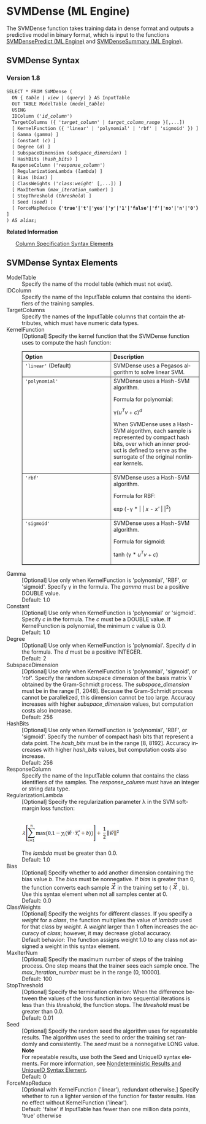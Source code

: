 <div class="nested0" aria-labelledby="ariaid-title1" topicindex="1" topicid="vle1507911662600" id="vle1507911662600"><h1 class="title topictitle1" id="ariaid-title1">SVMDense (ML Engine)</h1><div class="body conbody">
<p class="p">The SVMDense function takes training data in dense format and outputs a predictive model in binary format, which is input to the functions <a href="vxh1558534233309.md#vca1507910662998">SVMDensePredict (ML Engine)</a> and <a href="tyx1558534390212.md#tbs1507909904503">SVMDenseSummary (ML Engine)</a>.</p></div><div class="topic reference nested1" aria-labelledby="ariaid-title2" topicindex="2" topicid="eli1507911810643" xml:lang="en-us" lang="en-us" id="eli1507911810643">
<h2 class="title topictitle2" id="ariaid-title2">SVMDense Syntax</h2><div class="body refbody"><div class="section" id="eli1507911810643__section_N100FF_N10022_N10001">
<h3 class="title sectiontitle">Version 1.8</h3><pre class="pre codeblock" xml:space="preserve"><code>SELECT * FROM SVMDense (
  <span>ON { <var class="keyword varname">table</var> | <var class="keyword varname">view</var> | (<var class="keyword varname">query</var>) }</span> AS InputTable
  OUT TABLE ModelTable (<var class="keyword varname">model_table</var>)
  USING
  IDColumn ('<var class="keyword varname">id_column</var>')
  TargetColumns ({ '<var class="keyword varname">target_column</var>' | <var class="keyword varname">target_column_range</var> }[,...])
  [ KernelFunction ({ 'linear' | 'polynomial' | 'rbf' | 'sigmoid' }) ]
  [ Gamma (<var class="keyword varname">gamma</var>) ]
  [ Constant (<var class="keyword varname">c</var>) ]
  [ Degree (<var class="keyword varname">d</var>) ]
  [ SubspaceDimension (<var class="keyword varname">subspace_dimension</var>) ]
  [ HashBits (<var class="keyword varname">hash_bits</var>) ]
  ResponseColumn ('<var class="keyword varname">response_column</var>')
  [ RegularizationLambda (<var class="keyword varname">lambda</var>) ]
  [ Bias (<var class="keyword varname">bias</var>) ]
  [ ClassWeights ('<var class="keyword varname">class</var>:<var class="keyword varname">weight</var>' [,...]) ]
  [ MaxIterNum (<var class="keyword varname">max_iteration_number</var>) ]
  [ StopThreshold (<var class="keyword varname">threshold</var>) ]
  [ Seed (<var class="keyword varname">seed</var>) ]
  [ ForceMapReduce <span><b>{'true'|'t'|'yes'|'y'|'1'|'false'|'f'|'no'|'n'|'0'}</b></span> ]
) AS <var class="keyword varname">alias</var>;</code></pre></div></div><div class="related-links"><div class="linklistheader"><p></p><b>Related Information</b></div>
<ul class="linklist linklist relinfo"><div class="linklistmember"><a href="ndv1557782188375.md">Column Specification Syntax Elements</a></div></ul></div></div><div class="topic reference nested1" aria-labelledby="ariaid-title3" topicindex="3" topicid="sry1507911814699" xml:lang="en-us" lang="en-us" id="sry1507911814699">
<h2 class="title topictitle2" id="ariaid-title3">SVMDense Syntax Elements</h2><div class="body refbody"><div class="section" id="sry1507911814699__section_N10011_N1000E_N10001"><dl class="dl parml"><dt class="dt pt dlterm">ModelTable</dt><dd class="dd pd">Specify the name of the model table (which must not exist).</dd><dt class="dt pt dlterm">IDColumn</dt><dd class="dd pd">Specify the name of the InputTable column that contains the identifiers of the training samples.</dd><dt class="dt pt dlterm">TargetColumns</dt><dd class="dd pd">Specify the names of the InputTable columns that contain the attributes, which must have numeric data types.</dd><dt class="dt pt dlterm">KernelFunction</dt><dd class="dd pd">[Optional] Specify the kernel function that the SVMDense function uses to compute the hash function:
<div class="tablenoborder"><table cellpadding="4" cellspacing="0" summary="" id="sry1507911814699__table_ppz_kxy_fdb" class="table" frame="border" border="1" rules="all"><div class="caption"></div><colgroup span="1"><col style="width:50%" span="1"></col><col style="width:50%" span="1"></col></colgroup><thead class="thead" style="text-align:left;"><tr class="row"><th class="entry cellrowborder" style="vertical-align:top;" id="d75500e208" rowspan="1" colspan="1">Option</th><th class="entry cellrowborder" style="vertical-align:top;" id="d75500e210" rowspan="1" colspan="1">Description</th></tr></thead><tbody class="tbody"><tr class="row"><td class="entry cellrowborder" style="vertical-align:top;" headers="d75500e208" rowspan="1" colspan="1"><code class="ph codeph">'linear'</code> (Default)</td><td class="entry cellrowborder" style="vertical-align:top;" headers="d75500e210" rowspan="1" colspan="1">SVMDense uses a Pegasos algorithm to solve linear SVM.</td></tr><tr class="row"><td class="entry cellrowborder" style="vertical-align:top;" headers="d75500e208" rowspan="1" colspan="1"><code class="ph codeph">'polynomial'</code></td><td class="entry cellrowborder" style="vertical-align:top;" headers="d75500e210" rowspan="1" colspan="1">SVMDense uses a Hash-SVM algorithm.
<p class="p">Formula for polynomial:</p>
<p class="p">γ(<var class="keyword varname">u</var><span><sup><var class="keyword varname">T</var></sup></span><var class="keyword varname">v</var> + <var class="keyword varname">c</var>)<span><sup><var class="keyword varname">d</var></sup></span></p>
<p class="p">When SVMDense uses a Hash-SVM algorithm, each sample is represented by compact hash bits, over which an inner product is defined to serve as the surrogate of the original nonlinear kernels.</p></td></tr><tr class="row"><td class="entry cellrowborder" style="vertical-align:top;" headers="d75500e208" rowspan="1" colspan="1"><code class="ph codeph">'rbf'</code></td><td class="entry cellrowborder" style="vertical-align:top;" headers="d75500e210" rowspan="1" colspan="1">SVMDense uses a Hash-SVM algorithm.
<p class="p">Formula for RBF:</p>
<p class="p">exp (-γ * | | <var class="keyword varname">x</var> - <var class="keyword varname">x'</var> | |<span><sup>2</sup></span>)</p></td></tr><tr class="row"><td class="entry cellrowborder" style="vertical-align:top;" headers="d75500e208" rowspan="1" colspan="1"><code class="ph codeph">'sigmoid'</code></td><td class="entry cellrowborder" style="vertical-align:top;" headers="d75500e210" rowspan="1" colspan="1">SVMDense uses a Hash-SVM algorithm.
<p class="p">Formula for sigmoid:</p>
<p class="p">tanh (γ * <var class="keyword varname">u</var><span><sup><var class="keyword varname">T</var></sup></span><var class="keyword varname">v</var> + <var class="keyword varname">c</var>)</p></td></tr></tbody></table></div></dd><dt class="dt pt dlterm">Gamma</dt><dd class="dd pd">[Optional] Use only when KernelFunction is 'polynomial', 'RBF', or 'sigmoid'. Specify γ in the formula. The <var class="keyword varname">gamma</var> must be a positive DOUBLE value.</dd><dd class="dd pd ddexpand">Default: 1.0</dd><dt class="dt pt dlterm">Constant</dt><dd class="dd pd">[Optional] Use only when KernelFunction is 'polynomial' or 'sigmoid'. Specify <var class="keyword varname">c</var> in the formula. The <var class="keyword varname">c</var> must be a DOUBLE value. If KernelFunction is polynomial, the minimum <var class="keyword varname">c</var> value is 0.0.</dd><dd class="dd pd ddexpand">Default: 1.0</dd><dt class="dt pt dlterm">Degree</dt><dd class="dd pd">[Optional] Use only when KernelFunction is 'polynomial'. Specify <var class="keyword varname">d</var> in the formula. The <var class="keyword varname">d</var> must be a positive INTEGER.</dd><dd class="dd pd ddexpand">Default: 2</dd><dt class="dt pt dlterm">SubspaceDimension</dt><dd class="dd pd">[Optional] Use only when KernelFunction is 'polynomial', 'sigmoid', or 'rbf'. Specify the random subspace dimension of the basis matrix V obtained by the Gram-Schmidt process. The <var class="keyword varname">subspace_dimension</var> must be in the range [1, 2048]. Because the Gram-Schmidt process cannot be parallelized, this dimension cannot be too large. Accuracy increases with higher <var class="keyword varname">subspace_dimension</var> values, but computation costs also increase.</dd><dd class="dd pd ddexpand">Default: 256</dd><dt class="dt pt dlterm">HashBits</dt><dd class="dd pd">[Optional] Use only when KernelFunction is 'polynomial', 'RBF', or 'sigmoid'. Specify the number of compact hash bits that represent a data point. The <var class="keyword varname">hash_bits</var> must be in the range [8, 8192]. Accuracy increases with higher <var class="keyword varname">hash_bits</var> values, but computation costs also increase.</dd><dd class="dd pd ddexpand">Default: 256</dd><dt class="dt pt dlterm">ResponseColumn</dt><dd class="dd pd">Specify the name of the InputTable column that contains the class identifiers of the samples. The <var class="keyword varname">response_column</var> must have an integer or string data type.</dd><dt class="dt pt dlterm">RegularizationLambda</dt><dd class="dd pd">[Optional] Specify the regularization parameter λ in the SVM soft-margin loss function:<div class="fig fignone" id="sry1507911814699__fig_fwh_fxb_tw"><div class="caption"></div><br clear="none"></br><img class="image" id="sry1507911814699__image_a4p_fxb_tw" src="xto1466005481414.png" alt="Formula for SVM soft-margin loss function used by Cost syntax element in Machine Learning Engine function SVMDense"></img><br clear="none"></br></div></dd><dd class="dd pd ddexpand">The <var class="keyword varname">lambda</var> must be greater than 0.0.</dd><dd class="dd pd ddexpand">Default: 1.0</dd><dt class="dt pt dlterm">Bias</dt><dd class="dd pd">[Optional] Specify whether to add another dimension containing the bias value <var class="keyword varname">b</var>. The <var class="keyword varname">bias</var> must be nonnegative. If <var class="keyword varname">bias</var> is greater than 0, the function converts each sample <img class="image" id="sry1507911814699__image_xnb_tlc_fy" src="mtk1466005482153.png"></img> in the training set to ( <img class="image" id="sry1507911814699__image_ynb_tlc_fy" src="mtk1466005482153.png"></img> , b). Use this syntax element when not all samples center at 0.</dd><dd class="dd pd ddexpand">Default: 0.0</dd><dt class="dt pt dlterm">ClassWeights</dt><dd class="dd pd">[Optional] Specify the weights for different classes. If you specify a <var class="keyword varname">weight</var> for a <var class="keyword varname">class</var>, the function multiplies the value of <var class="keyword varname">lambda</var> used for that class by <var class="keyword varname">weight</var>. A <var class="keyword varname">weight</var> larger than 1 often increases the accuracy of <var class="keyword varname">class</var>; however, it may decrease global accuracy.</dd><dd class="dd pd ddexpand">Default behavior: The function assigns weight 1.0 to any class not assigned a weight in this syntax element.</dd><dt class="dt pt dlterm">MaxIterNum</dt><dd class="dd pd">[Optional] Specify the maximum number of steps of the training process. One step means that the trainer sees each sample once. The <var class="keyword varname">max_iteration_number</var> must be in the range (0, 10000].</dd><dd class="dd pd ddexpand">Default: 100</dd><dt class="dt pt dlterm">StopThreshold</dt><dd class="dd pd">[Optional] Specify the termination criterion: When the difference between the values of the loss function in two sequential iterations is less than this <var class="keyword varname">threshold</var>, the function stops. The <var class="keyword varname">threshold</var> must be greater than 0.0.</dd><dd class="dd pd ddexpand">Default: 0.01</dd><dt class="dt pt dlterm">Seed</dt><dd class="dd pd">[Optional] Specify the random seed the algorithm uses for repeatable results. The algorithm uses the seed to order the training set randomly and consistently. The <var class="keyword varname">seed</var> must be a nonnegative LONG value.<div class="note note" id="sry1507911814699__note_N102DE_N102D5_N102CE_N10018_N10014_N10010_N10001"><span><b>Note</b></span><div class="notebody"> For repeatable results, use both the Seed and UniqueID syntax elements. For more information, see <a href="qym1549987102806.md">Nondeterministic Results and UniqueID Syntax Element</a>.</div></div></dd><dd class="dd pd ddexpand">Default: 0</dd><dt class="dt pt dlterm">ForceMapReduce</dt><dd class="dd pd">[Optional with KernelFunction ('linear'), redundant otherwise.] Specify whether to run a lighter version of the function for faster results. Has no effect without KernelFunction ('linear').</dd><dd class="dd pd ddexpand">Default: 'false' if InputTable has fewer than one million data points, 'true' otherwise</dd></dl></div></div></div></div>
